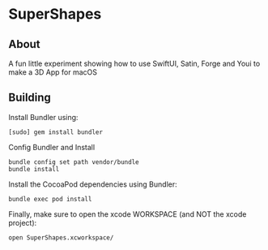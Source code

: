 # SuperShapes

## About

A fun little experiment showing how to use SwiftUI, Satin, Forge and Youi to make a 3D App for macOS

## Building

Install Bundler using:

```
[sudo] gem install bundler
```

Config Bundler and Install

```
bundle config set path vendor/bundle
bundle install
```

Install the CocoaPod dependencies using Bundler:

```
bundle exec pod install
```

Finally, make sure to open the xcode WORKSPACE (and NOT the xcode project):

```
open SuperShapes.xcworkspace/
```
